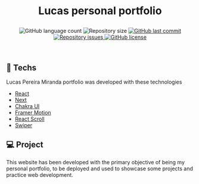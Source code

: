 <h1 align="center">
  <br/>

  Lucas personal portfolio
</h1>

<p align="center">
  <img alt="GitHub language count" src="https://img.shields.io/github/languages/count/LucasPereiraMiranda/lucas-pereira-miranda.github.io">

  <img alt="Repository size" src="https://img.shields.io/github/repo-size/LucasPereiraMiranda/lucas-pereira-miranda.github.io">
  
  <a href="https://github.com/LucasPereiraMiranda/lucas-pereira-miranda.github.io/commits/main">
    <img alt="GitHub last commit" src="https://img.shields.io/github/last-commit/LucasPereiraMiranda/lucas-pereira-miranda.github.io">
  </a>

  <a href="https://github.com/LucasPereiraMiranda/lucas-pereira-miranda.github.io/issues">
    <img alt="Repository issues" src="https://img.shields.io/github/issues/LucasPereiraMiranda/lucas-pereira-miranda.github.io">
  </a>

  <a href="https://github.com/LucasPereiraMiranda/lucas-pereira-miranda.github.io/issues">
    <img alt="GitHub license" src="https://img.shields.io/github/license/LucasPereiraMiranda/lucas-pereira-miranda.github.io">
  </a>
</p>

<br>


## 🚀 Techs

Lucas Pereira Miranda portfolio was developed with these technologies

- [React](https://react.dev/)
- [Next](https://nextjs.org/)
- [Chakra UI](https://v2.chakra-ui.com/)
- [Framer Motion](https://www.framer.com/motion/)
- [React Scroll](https://www.npmjs.com/package/react-scroll)
- [Swiper](https://swiperjs.com/)

## 💻 Project

This website has been developed with the primary objective of being my personal portfolio, to be deployed and used to showcase some projects and practice web development.
